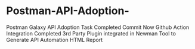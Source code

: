 # Postman-API-Adoption-
Postman Galaxy API Adoption Task Completed Commit 
Now Github Action Integration Completed 
3rd Party Plugin integrated in Newman Tool to Generate API Automation HTML Report 

